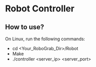 # Robot Controller
## How to use?
On Linux, run the following commands:
- cd <Your_RoboGrab_Dir>/Robot
- Make
- ./controller <server_ip> <server_port>
